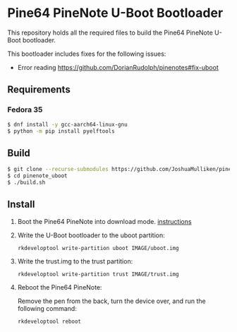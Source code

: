 # Pine64 PineNote U-Boot Bootloader

This repository holds all the required files to build the Pine64 PineNote U-Boot bootloader. 

This bootloader includes fixes for the following issues:

* Error reading https://github.com/DorianRudolph/pinenotes#fix-uboot

## Requirements

### Fedora 35

```bash
$ dnf install -y gcc-aarch64-linux-gnu
$ python -m pip install pyelftools
```

## Build

```bash
$ git clone --recurse-submodules https://github.com/JoshuaMulliken/pinenote_uboot.git
$ cd pinenote_uboot
$ ./build.sh
```

## Install

1. Boot the Pine64 PineNote into download mode. [instructions](https://github.com/DorianRudolph/pinenotes#download-mode)

2. Write the U-Boot bootloader to the uboot partition:
    
    `rkdeveloptool write-partition uboot IMAGE/uboot.img`

3. Write the trust.img to the trust partition:
    
    `rkdeveloptool write-partition trust IMAGE/trust.img`

4. Reboot the Pine64 PineNote:
    
    Remove the pen from the back, turn the device over, and run the following command:
    
    `rkdeveloptool reboot`